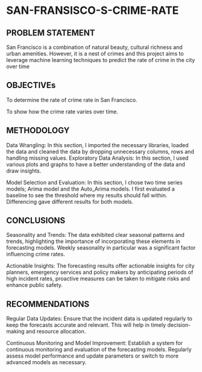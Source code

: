 # SAN-FRANSISCO-S-CRIME-RATE


## PROBLEM STATEMENT

San Francisco is a combination of natural beauty, cultural richness and urban amenities. 
However, it is a nest of crimes and this project aims to leverage machine learning techniques to predict the rate of crime in the city over time

## OBJECTIVEs

To determine the rate of crime rate in San Francisco.

To show how the crime rate varies over time.

## METHODOLOGY

Data Wrangling: In this section, I imported the necessary libraries, loaded the data and cleaned the data by dropping unnecessary columns, rows and handling missing values.
Exploratory Data Analysis: In this section, I used various plots and graphs to have a better understanding of the data and draw insights.

Model Selection and Evaluation: In this section, I chose two time series models; Arima model and the Auto_Arima models. I first evaluated a baseline to see the threshold where my results should fall within. Differencing gave different results for both models.

## CONCLUSIONS

Seasonality and Trends: The data exhibited clear seasonal patterns and trends, highlighting the importance of incorporating these elements in forecasting models. Weekly seasonality in particular was a significant factor influencing crime rates.

Actionable Insights: The forecasting results offer actionable insights for city planners, emergency services and policy makers by anticipating periods of high incident rates, proactive measures can be taken to mitigate risks and enhance public safety.

## RECOMMENDATIONS

Regular Data Updates: Ensure that the incident data is updated regularly to keep the forecasts accurate and relevant. This will help in timely decision-making and resource allocation.

Continuous Monitoring and Model Improvement: Establish a system for continuous monitoring and evaluation of the forecasting models. Regularly assess model performance and update parameters or switch to more advanced models as necessary.
